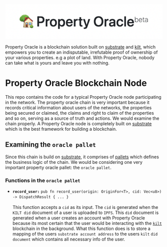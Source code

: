
<img src="https://github.com/thewoodfish/property_oracle/blob/main/public/img/logo.png">

Property Oracle is a blockchain solution built on <a target="_blank" href="https://substrate.io">substrate</a> and <a target="_blank" href="https://kilt.io">kilt</a>,  which empowers you to create an indisputable, irrefutable proof of ownership of your various properties. e.g a plot of land.
With Property Oracle, nobody can take what is yours and leave you with nothing.

# Property Oracle Blockchain Node
This repo contains the code for a typical Property Oracle node participating in the network. The property oracle chain is very important because it records critical information about users of the networks, the properties being secured or claimed, the claims and right to claim of the properties and so on, serving as a source of truth and actions. We would examine the chain properly. A Property Oracle node is completely built on <a target="_blank" href="https://substrate.io">substrate</a> which is the best framework for building a blockchain.

## Examining the `oracle pallet`
Since this chain is build on <a target="_blank" href="https://substrate.io">substrate</a>, it comprises of <a target="_blank" href="https://substrate.io">pallets</a> which defines the business logic of the chain. We would be considering one very important property oracle pallet: the `oracle pallet`.

### Functions in the `oracle pallet`
- <b>`record_user:`</b>
   ```pub fn record_user(origin: OriginFor<T>, cid: Vec<u8>) -> DispatchResult { ... }``` <br><br>
This function accepts a `cid` as its input. The `cid` is generated when the `KILT did` document of a user is uploaded to `IPFS`. This `did` document is generated when a user creates an account with Property Oracle because its most certain that the user would be interacting with the <a target="_blank" href="https://kilt.io">`kilt`</a> blockchain in the background. What this function does is to store a mapping of the users `substrate account address` to the users `kilt` `did document` which contains all necessary info of the user.
